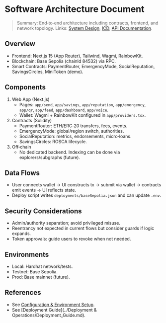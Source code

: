 # Software Architecture Document

> Summary: End‑to‑end architecture including contracts, frontend, and network topology. Links: [System Design](./System_Design_Document.md), [ICD](./Interface_Control_Document_(ICD).md), [API Documentation](../Development/API_Documentation.md).

## Overview
- Frontend: Next.js 15 (App Router), Tailwind, Wagmi, RainbowKit.
- Blockchain: Base Sepolia (chainId 84532) via RPC.
- Smart Contracts: PaymentRouter, EmergencyMode, SocialReputation, SavingsCircles, MiniToken (demo).

## Components
1. Web App (Next.js)
   - Pages: `app/send`, `app/savings`, `app/reputation`, `app/emergency`, `app/qr`, `app/feed`, `app/dashboard`, `app/voice`.
   - Wallet: Wagmi + RainbowKit configured in `app/providers.tsx`.
2. Contracts (Solidity)
   - PaymentRouter: ETH/ERC‑20 transfers, fees, events.
   - EmergencyMode: global/region switch, authorities.
   - SocialReputation: metrics, endorsements, micro‑loans.
   - SavingsCircles: ROSCA lifecycle.
3. Off‑chain
   - No dedicated backend. Indexing can be done via explorers/subgraphs (future).

## Data Flows
- User connects wallet → UI constructs tx → submit via wallet → contracts emit events → UI reflects state.
- Deploy script writes `deployments/baseSepolia.json` and can update `.env`.

## Security Considerations
- Admin/authority separation; avoid privileged misuse.
- Reentrancy not expected in current flows but consider guards if logic expands.
- Token approvals: guide users to revoke when not needed.

## Environments
- Local: Hardhat network/tests.
- Testnet: Base Sepolia.
- Prod: Base mainnet (future).

## References
- See [Configuration & Environment Setup](../Development/Configuration_&_Environment_Setup.md).
- See [Deployment Guide](../Deployment & Operations/Deployment_Guide.md).
